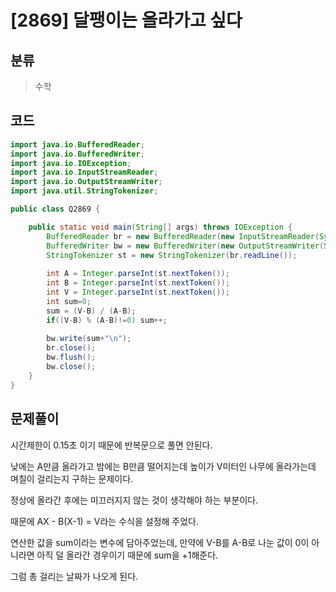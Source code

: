 # [2869] 달팽이는 올라가고 싶다

## 분류
> 수학

## 코드
```java
import java.io.BufferedReader;
import java.io.BufferedWriter;
import java.io.IOException;
import java.io.InputStreamReader;
import java.io.OutputStreamWriter;
import java.util.StringTokenizer;

public class Q2869 {

	public static void main(String[] args) throws IOException {
		BufferedReader br = new BufferedReader(new InputStreamReader(System.in));
		BufferedWriter bw = new BufferedWriter(new OutputStreamWriter(System.out));
		StringTokenizer st = new StringTokenizer(br.readLine());
		
		int A = Integer.parseInt(st.nextToken());
		int B = Integer.parseInt(st.nextToken());
		int V = Integer.parseInt(st.nextToken());
		int sum=0;
		sum = (V-B) / (A-B);
		if((V-B) % (A-B)!=0) sum++;
		
		bw.write(sum+"\n");
		br.close();
		bw.flush();
		bw.close();
	}
}

```

## 문제풀이

시간제한이 0.15초 이기 때문에 반복문으로 풀면 안된다.

낮에는 A만큼 올라가고 밤에는 B만큼 떨어지는데 높이가 V미터인 나무에 올라가는데 며칠이 걸리는지 구하는 문제이다.

정상에 올라간 후에는 미끄러지지 않는 것이 생각해야 하는 부분이다.

때문에 AX - B(X-1) = V라는 수식을 설정해 주었다. 

연산한 값을 sum이라는 변수에 담아주었는데, 만약에 V-B를 A-B로 나눈 값이 0이 아니라면 아직 덜 올라간 경우이기 때문에 sum을 +1해준다.

그럼 총 걸리는 날짜가 나오게 된다.